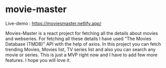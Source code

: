 # movie-master

Live-demo : https://moviesmaster.netlify.app/

Movies-Master is a react project for fetching all the details about movies and webseries.
For fetching all these details I have used "The Movies Database (TMDB)" API with the help of axios.
In this project you can fetch trending Movies, Movies list, TV series list and also you can search any movie or series.
This is just a MVP right now and I have to add few more features.
I hope you will love it.

